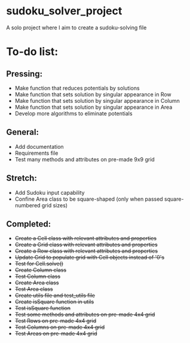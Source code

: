 # sudoku_solver_project
A solo project where I aim to create a sudoku-solving file

# To-do list:
## Pressing:

- Make function that reduces potentials by solutions
- Make function that sets solution by singular appearance in Row
- Make function that sets solution by singular appearance in Column
- Make function that sets solution by singular appearance in Area
- Develop more algorithms to eliminate potentials

## General:
- Add documentation
- Requirements file
- Test many methods and attributes on pre-made 9x9 grid

## Stretch:
- Add Sudoku input capability
- Confine Area class to be square-shaped (only when passed square-numbered grid sizes)

## Completed:
- ~~Create a Cell class with relevant attributes and properties~~
- ~~Create a Grid class with relevant attributes and properties~~
- ~~Create a Row class with relevant attributes and properties~~
- ~~Update Grid to populate grid with Cell objects instead of '0's~~
- ~~Test for Cell.solve()~~
- ~~Create Column class~~
- ~~Test Column class~~
- ~~Create Area class~~
- ~~Test Area class~~
- ~~Create utils file and test_utils file~~
- ~~Create isSquare function in utils~~
- ~~Test isSquare function~~
- ~~Test some methods and attributes on pre-made 4x4 grid~~
- ~~Test Rows on pre-made 4x4 grid~~
- ~~Test Columns on pre-made 4x4 grid~~
- ~~Test Areas on pre-made 4x4 grid~~